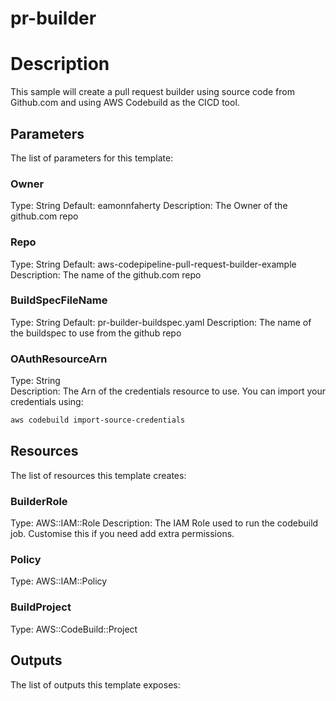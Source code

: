 # pr-builder
# Description
This sample will create a pull request builder using source code from Github.com and using AWS Codebuild as the CICD
tool.


## Parameters
The list of parameters for this template:

### Owner 
Type: String 
Default: eamonnfaherty 
Description: The Owner of the github.com repo 
### Repo 
Type: String 
Default: aws-codepipeline-pull-request-builder-example 
Description: The name of the github.com repo 
### BuildSpecFileName 
Type: String 
Default: pr-builder-buildspec.yaml 
Description: The name of the buildspec to use from the github repo 
### OAuthResourceArn 
Type: String  
Description: The Arn of the credentials resource to use.  You can import your credentials using:
``` bash
aws codebuild import-source-credentials
```
 

## Resources
The list of resources this template creates:

### BuilderRole 
Type: AWS::IAM::Role 
Description: The IAM Role used to run the codebuild job.  Customise this if you need add extra permissions. 
### Policy 
Type: AWS::IAM::Policy  
### BuildProject 
Type: AWS::CodeBuild::Project  

## Outputs
The list of outputs this template exposes:

